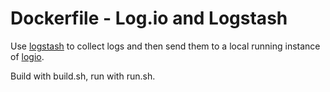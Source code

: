 Dockerfile - Log.io and Logstash
==============================

Use [logstash](https://www.elastic.co/products/logstash) to collect logs and then send them to a local running instance of [logio](http://logio.org/).

Build with build.sh, run with run.sh.

